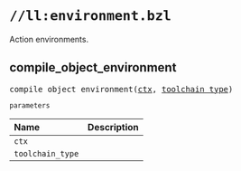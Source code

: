 # `//ll:environment.bzl`

Action environments.


<a id="compile_object_environment"></a>

## compile_object_environment

<pre>
compile_object_environment(<a href="#compile_object_environment-ctx">ctx</a>, <a href="#compile_object_environment-toolchain_type">toolchain_type</a>)
</pre>

`parameters`

| Name  | Description |
| :---- | :---------- |
| <a id="compile_object_environment-ctx"></a>`ctx` |  |
| <a id="compile_object_environment-toolchain_type"></a>`toolchain_type` |  |
